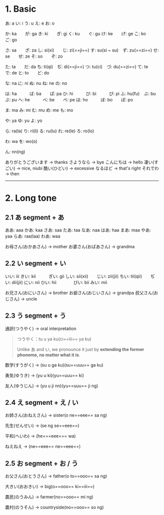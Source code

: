 # 1. Basic

あ: a
い: i
う: u
え: e
お: o

か: ka　　が: ga
き: ki　　ぎ: gi
く: ku　　ぐ: gu
け: ke　　げ: ge
こ: ko　　ご: go

さ: sa　　ざ: za
し: si(xi)　　じ: zi(==ji==)
す: su(si \~ su)　ず: zu(==zi==)
せ: se　　ぜ: ze
そ: so　　ぞ: zo

た: ta　　だ: da
ち: ti(qi)　ぢ: di(==ji==)
つ: tu(ci)　づ: du(==zi==)
て: te　　で: de
と: to　　ど: do

な: na
に: ni
ぬ: nu
ね: ne
の: no

は: ha　　　ば: ba　　ぱ: pa
ひ: hi　　　び: bi　　　ぴ: pi
ふ: hu(fu)　ぶ: bu　　　ぷ: pu
へ: he　　　べ: be　　ぺ: pe
ほ: ho　　　ぼ: bo　　ぽ: po

ま: ma
み: mi
む: mu
め: me
も: mo

や: ya
ゆ: yu
よ: yo

ら: ra(la)
り: ri(li)
る: ru(lu)
れ: re(le)
ろ: ro(lo)

わ: wa
を: wo(o)

ん: nn(ng)

ありがとうございます -> thanks
さようなら -> bye
こんにちは -> hello
凄い(すごい) -> nice, niubi
酷い(ひどい) -> excessive
なるほど -> that's right
それでわ -> then

---

# 2. Long tone

## 2.1 **あ segment + あ**

ああ: aaa
かあ: kaa
さあ: saa
たあ: taa
なあ: naa
はあ: haa
まあ: maa
やあ: yaa
らあ: raa(laa)
わあ: waa

お母さん(おかあさん) -> mother
お婆さん(おばあさん) -> grandma

## 2.2 い segment + い

いい: iii
きい: kii　　　ぎい: gii
しい: sii(xii)　　じい: zii(jii)
ちい: tii(qii)　　ぢい: dii(jii)
にい: nii
ひい: hii　　　　びい: bii
みい: mii

お兄さん(おにいさん) -> brother
お爺さん(おじいさん) -> grandpa
叔父さん(おじさん) -> uncle

## 2.3 う segment + う

通訳(つうやく) -> oral interpretation

> つうやく：tu u ya ku(ci==iii== ya ku)
>
> Unlike あ and い, we pronounce it just by **extending the former phoneme, no matter what it is**.

数学(すうがく) -> (su u ga ku)(su==uuu== ga ku)

勇気(ゆうき) -> (yu u ki)(yu==uuu== ki)

友人(ゆうじん) -> (yu u ji nn)(yu==uuu== ji ng)

## 2.4 え segment + え / い

お姉さん(おねえさん) -> sister(o ne==eee== sa ng)

先生(せんせい) -> (se ng se==eee==)

平和(へいわ) -> (he===eee=== wa)

ねえねえ -> (ne==eee== ne==eee==)

## 2.5 お segment + お / う

お父さん(おとうさん) -> father(o to==ooo== sa ng)

大きい(おおきい) -> big(o==ooo== ki==iii==)

農民(のうみん) -> farmer(no==ooo== mi ng)

農村(のうそん) -> countryside(no==ooo== so ng)
